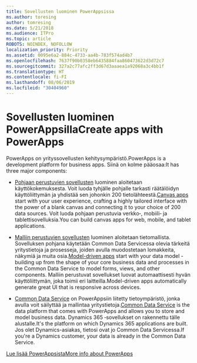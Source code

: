 ```yaml
---
title: Sovellusten luominen PowerAppsissa
ms.author: toresing
author: tomresing
ms.date: 5/21/2018
ms.audience: ITPro
ms.topic: article
ROBOTS: NOINDEX, NOFOLLOW
localization_priority: Priority
ms.assetid: 0095e6a2-884c-4733-aa4b-783f574ad4b7
ms.openlocfilehash: 7637f90b0358eb6435884faa860473622d3d72c7
ms.sourcegitcommit: 327a2c77afc2ff3d67d3aaaea1a92068a3c4bb1f
ms.translationtype: HT
ms.contentlocale: fi-FI
ms.lasthandoff: 08/06/2019
ms.locfileid: "30404960"
---
```

# <a name="create-apps-with-powerapps"></a><span data-ttu-id="48ea3-102">Sovellusten luominen PowerAppsilla</span><span class="sxs-lookup"><span data-stu-id="48ea3-102">Create apps with PowerApps</span></span>

<span data-ttu-id="48ea3-103">PowerApps on yrityssovellusten kehitysympäristö.</span><span class="sxs-lookup"><span data-stu-id="48ea3-103">PowerApps is a development platform for business apps.</span></span> <span data-ttu-id="48ea3-104">Siinä on kolme pääosaa:</span><span class="sxs-lookup"><span data-stu-id="48ea3-104">It has three major components:</span></span> 
  
- <span data-ttu-id="48ea3-105">[Pohjaan perustuvien sovellusten](https://go.microsoft.com/fwlink/?linkid=874495) luominen aloitetaan käyttökokemuksesta. Voit luoda tyhjälle pohjalle tarkasti räätälöidyn käyttöliittymän ja yhdistää sen johonkin 200 tietolähteestä.</span><span class="sxs-lookup"><span data-stu-id="48ea3-105">[Canvas apps](https://go.microsoft.com/fwlink/?linkid=874495) start with your user experience, crafting a highly tailored interface with the power of a blank canvas and connecting it to your choice of 200 data sources.</span></span> <span data-ttu-id="48ea3-106">Voit luoda pohjaan perustuvia verkko‑, mobiili‑ ja tablettisovelluksia.</span><span class="sxs-lookup"><span data-stu-id="48ea3-106">You can build canvas apps for web, mobile, and tablet applications.</span></span> 
    
- <span data-ttu-id="48ea3-107">[Malliin perustuvien sovellusten](https://go.microsoft.com/fwlink/?linkid=874496) luominen aloitetaan tietomallista. Sovelluksen pohjana käytetään Common Data Servicessa olevia tärkeitä yritystietoja ja prosesseja, joiden avulla muodostetaan lomakkeita, näkymiä ja muita osia.</span><span class="sxs-lookup"><span data-stu-id="48ea3-107">[Model-driven apps](https://go.microsoft.com/fwlink/?linkid=874496) start with your data model - building up from the shape of your core business data and processes in the Common Data Service to model forms, views, and other components.</span></span> <span data-ttu-id="48ea3-108">Malliin perustuvat sovellukset luovat automaattisesti hyvän käyttöliittymän, joka toimii eri laitteilla.</span><span class="sxs-lookup"><span data-stu-id="48ea3-108">Model-driven apps automatically generate great UI that is responsive across devices.</span></span> 
    
- <span data-ttu-id="48ea3-109">[Common Data Service](https://go.microsoft.com/fwlink/?linkid=874497) on PowerAppsiin liitetty tietoympäristö, jonka avulla voit säilyttää ja mallintaa yritystietoja.</span><span class="sxs-lookup"><span data-stu-id="48ea3-109">[Common Data Service](https://go.microsoft.com/fwlink/?linkid=874497) is the data platform that comes with PowerApps and allows you to store and model business data.</span></span> <span data-ttu-id="48ea3-110">Dynamics 365 ‑sovellukset on rakennettu tälle alustalle.</span><span class="sxs-lookup"><span data-stu-id="48ea3-110">It's the platform on which Dynamics 365 applications are built.</span></span> <span data-ttu-id="48ea3-111">Jos olet Dynamics-asiakas, tietosi ovat jo Common Data Servicessa.</span><span class="sxs-lookup"><span data-stu-id="48ea3-111">If you're a Dynamics customer, your data is already in the Common Data Service.</span></span> 
    
[<span data-ttu-id="48ea3-112">Lue lisää PowerAppsista</span><span class="sxs-lookup"><span data-stu-id="48ea3-112">More info about PowerApps</span></span>](https://go.microsoft.com/fwlink/?linkid=874498)
  

